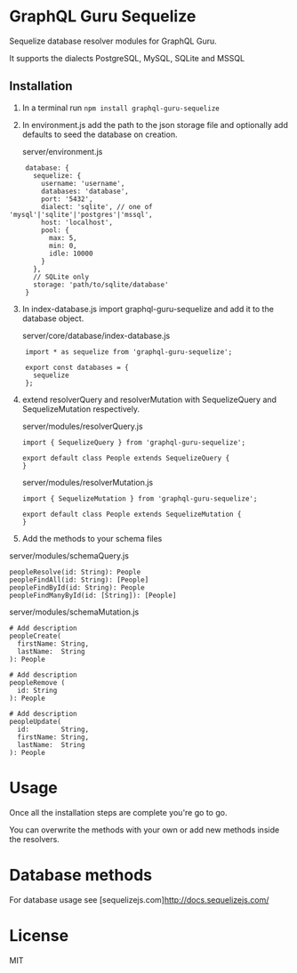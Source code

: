 # GraphQL Guru Sequelize
Sequelize database resolver modules for GraphQL Guru.

It supports the dialects PostgreSQL, MySQL, SQLite and MSSQL 

## Installation
1) In a terminal run `npm install graphql-guru-sequelize`

2) In environment.js add the path to the json storage file and optionally add defaults to seed the database on creation.

    server/environment.js
```
    database: {
      sequelize: {
        username: 'username',
        databases: 'database',
        port: '5432',
        dialect: 'sqlite', // one of 'mysql'|'sqlite'|'postgres'|'mssql',
        host: 'localhost',
        pool: {
          max: 5,
          min: 0,
          idle: 10000
        }
      },
      // SQLite only
      storage: 'path/to/sqlite/database'
    }
```

3) In index-database.js import graphql-guru-sequelize and add it to the database object.

    server/core/database/index-database.js
```
    import * as sequelize from 'graphql-guru-sequelize';

    export const databases = {
      sequelize
    };

```

4) extend resolverQuery and resolverMutation with SequelizeQuery and SequelizeMutation respectively.

    server/modules/resolverQuery.js
    ```
    import { SequelizeQuery } from 'graphql-guru-sequelize';

    export default class People extends SequelizeQuery {
    }
    ```

    server/modules/resolverMutation.js
    ```
    import { SequelizeMutation } from 'graphql-guru-sequelize';

    export default class People extends SequelizeMutation {
    }
    ```
5) Add the methods to your schema files

server/modules/schemaQuery.js
```
peopleResolve(id: String): People
peopleFindAll(id: String): [People]
peopleFindById(id: String): People
peopleFindManyById(id: [String]): [People]
```

server/modules/schemaMutation.js
```
# Add description
peopleCreate(
  firstName: String,
  lastName:  String
): People

# Add description
peopleRemove (
  id: String
): People

# Add description
peopleUpdate(
  id:        String,
  firstName: String,
  lastName:  String
): People
```

# Usage
Once all the installation steps are complete you're go to go.

You can overwrite the methods with your own or add new methods inside the resolvers.

# Database methods
For database usage see [sequelizejs.com]http://docs.sequelizejs.com/

# License
MIT
